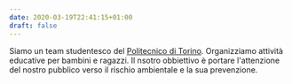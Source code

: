 ```yaml
---
date: 2020-03-19T22:41:15+01:00
draft: false
---
```


Siamo un team studentesco del [Politecnico di Torino](https://www.polito.it/). Organizziamo attività educative per bambini e ragazzi. Il nsotro obbiettivo è portare l'attenzione del nostro pubblico verso il rischio ambientale e la sua prevenzione.
